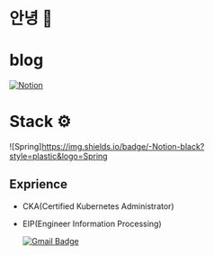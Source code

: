 <!--
**ShinGyeongseon367/ShinGyeongseon367** is a ✨ _special_ ✨ repository because its `README.md` (this file) appears on your GitHub profile.

Here are some ideas to get you started:

- 🔭 I’m currently working on ...
- 🌱 I’m currently learning ...
- 👯 I’m looking to collaborate on ...
- 🤔 I’m looking for help with ...
- 💬 Ask me about ...
- 📫 How to reach me: ...
- 😄 Pronouns: ...
- ⚡ Fun fact: ...
-->

# 안녕 👋

# blog
[![Notion](https://img.shields.io/badge/Notion-yellow?logo=notion)](https://melodic-drug-e14.notion.site/2a32e7e9cfe44127adbc65a58c719ce6)

# Stack ⚙️
![Spring]https://img.shields.io/badge/-Notion-black?style=plastic&logo=Spring


## Exprience
- CKA(Certified Kubernetes Administrator)
- EIP(Engineer Information Processing)

  [![Gmail Badge](https://img.shields.io/badge/Gmail-d14836?style=flat-square&logo=Gmail&logoColor=white&link=mailto:snugyun01@gmail.com)](mailto:tlsrid1119@gmail.com)
